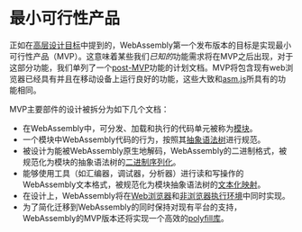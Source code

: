 # 最小可行性产品

正如在[高层设计目标](HighLevelGoals.md)中提到的，WebAssembly第一个发布版本的目标是实现最小可行性产品（MVP）。这意味着某些我们*已知的*功能需求将在MVP之后出现，对于这部分功能，我们单列了一个[post-MVP](PostMVP.md)功能的计划文档。MVP将包含现有web浏览器已经具有并且在移动设备上运行良好的功能，这些大致和[asm.js](http://asmjs.org)所具有的功能相同。

MVP主要部件的设计被拆分为如下几个文档：

* 在WebAssembly中，可分发、加载和执行的代码单元被称为[模块](Modules.md)。
* 一个模块中WebAssembly代码的行为，按照其[抽象语法树](AstSemantics.md)进行规范。
* 被设计为能被WebAssembly原生地解码，WebAssembly的二进制格式，被规范化为模块的抽象语法树的[二进制序列化](BinaryEncoding.md)。 
* 能够使用工具（如汇编器，调试器，分析器）进行读和写操作的WebAssembly文本格式，被规范化为模块抽象语法树的[文本化映射](TextFormat.md)。
* 在设计上，WebAssembly将在[Web浏览器](Web.md)和[非浏览器执行环境](NonWeb.md)中同时实现。
* 为了简化迁移到WebAssembly的同时保持对现有平台的支持，WebAssembly的MVP版本还将实现一个高效的[polyfill库](Polyfill.md)。

